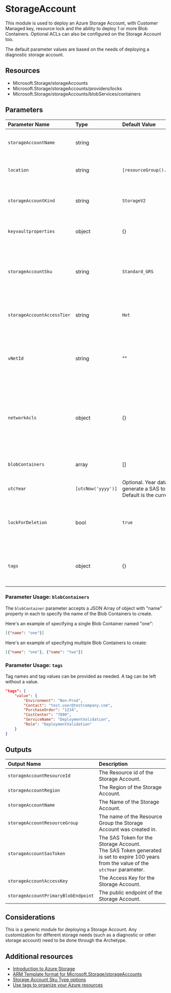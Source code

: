 # StorageAccount

This module is used to deploy an Azure Storage Account, with Customer Managed key, resource lock and the ability to deploy 1 or more Blob Containers. Optional ACLs can also be configured on the Storage Account too.

The default parameter values are based on the needs of deploying a diagnostic storage account.

## Resources

- Microsoft.Storage/storageAccounts
- Microsoft.Storage/storageAccounts/providers/locks
- Microsoft.Storage/storageAccounts/blobServices/containers

## Parameters

| Parameter Name | Type | Default Value | Possible values | Description |
| :-             | :-   | :-            | :-              | :-          |
| `storageAccountName` | string | | | Required. Name of the Storage account.
| `location` | string | `[resourceGroup().location]` | | Optional. Location for all resources.
| `storageAccountKind` | string | `StorageV2` | Storage, StorageV2, BlobStorage, FileStorage, BlockBlobStorage | Optional. Type of Storage Account to create.
| `keyvaultproperties` | object | {} | Optional. KeyVault properties for customer managed key.
| `storageAccountSku` | string | `Standard_GRS` | Standard_LRS, Standard_GRS, Standard_RAGRS, Standard_ZRS, Premium_LRS, Premium_ZRS, Standard_GZRS, Standard_RAGZRS | Optional. Storage Account Sku Name.
| `storageAccountAccessTier` | string | `Hot` | Hot, Cool | Optional. Storage Account Access Tier.
| `vNetId` | string | "" | | Optional. Virtual Network Identifier used to create a service endpoint.
| `networkAcls` | object | {} | Complex structure, see below. | Optional. Network ACLs, this value contains IPs to whitelist and/or Subnet information.
| `blobContainers` | array | [] | | Optional. Blob containers to create.
| `utcYear` | `[utcNow('yyyy')]` | Optional. Year data used to generate a SAS token. Default is the current year.
| `lockForDeletion` | bool | `true` | | Optional. Switch to lock Virtual Network Gateway from deletion.
| `tags` | object | {} | Complex structure, see below. | Optional. Tags of the Virtual Network Gateway resource.

### Parameter Usage: `blobContainers`

The `blobContainer` parameter accepts a JSON Array of object with "name" property in each to specify the name of the Blob Containers to create.

Here's an example of specifying a single Blob Container named "one":

```json
[{"name": "one"}]
```

Here's an example of specifying multiple Blob Containers to create:

```json
[{"name": "one"}, {"name": "two"}]
```

### Parameter Usage: `tags`

Tag names and tag values can be provided as needed. A tag can be left without a value.

```json
"tags": {
    "value": {
        "Environment": "Non-Prod",
        "Contact": "test.user@testcompany.com",
        "PurchaseOrder": "1234",
        "CostCenter": "7890",
        "ServiceName": "DeploymentValidation",
        "Role": "DeploymentValidation"
    }
}
```

## Outputs

| Output Name | Description |
| :- | :- |
| `storageAccountResourceId` | The Resource id of the Storage Account.
| `storageAccountRegion` | The Region of the Storage Account. |
| `storageAccountName` | The Name of the Storage Account.
| `storageAccountResourceGroup` | The name of the Resource Group the Storage Account was created in.
| `storageAccountSasToken` | The SAS Token for the Storage Account.<br/>The SAS Token generated is set to expire 100 years from the value of the `utcYear` parameter.
| `storageAccountAccessKey` | The Access Key for the Storage Account.
| `storageAccountPrimaryBlobEndpoint` | The public endpoint of the Storage Account. |

## Considerations

This is a generic module for deploying a Storage Account. Any customization for different storage needs (such as a diagnostic or other storage account) need to be done through the Archetype.

## Additional resources

- [Introduction to Azure Storage](https://docs.microsoft.com/en-us/azure/storage/common/storage-introduction)
- [ARM Template format for Microsoft.Storage/storageAccounts](https://docs.microsoft.com/en-us/azure/templates/microsoft.storage/2018-07-01/storageaccounts)
- [Storage Account Sku Type options](https://docs.microsoft.com/en-us/dotnet/api/microsoft.azure.management.storage.fluent.storageaccountskutype?view=azure-dotnet)
- [Use tags to organize your Azure resources](https://docs.microsoft.com/en-us/azure/azure-resource-manager/resource-group-using-tags)
